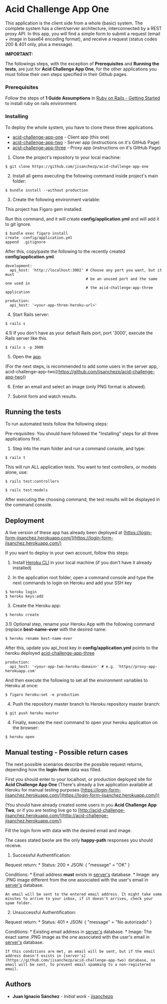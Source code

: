 # Acid Challenge App One

This application is the client side from a whole (basic) system. The complete
system has a client/server architecture, interconnected by a REST proxy API.
In this app, you will find a simple form to submit a request (email + image in
base64 encoding format), and receive a request (status codes 200 & 401 only,
plus a message).

**IMPORTANT:**

The followings steps, with the exception of **Prerequisites** and
**Running the tests**, are just for **Acid Challenge App One**, for the other
applications you must follow their own steps specified in their Github pages.

### Prerequisites

Follow the steps of **1 Guide Assumptions** in [Ruby on Rails - Getting Started](http://guides.rubyonrails.org/getting_started.html) to install ruby on rails environment.

### Installing

To deploy the whole system, you have to clone these three applications.

* [acid-challenge-app-one](https://github.com/jisanchezp/acid-challenge-app-one) - Client app (this one)
* [acid-challenge-app-two](https://github.com/jisanchezp/acid-challenge-app-two) - Server app (instructions on it's GitHub Page)
* [acid-challenge-app-three](https://github.com/jisanchezp/acid-challenge-app-three) - Proxy app (instructions on it's GitHub Page)

1) Clone the project's repository to your local machine:

```
$ git clone https://github.com/jisanchezp/acid-challenge-app-one
```

2) Install all gems executing the following command inside project's main folder:

```
$ bundle install --without production
```

3) Create the following environment variable:

This project has Figaro gem installed.

Run this command, and it will create **config/application.yml** and will add it to git ignore.

```
$ bundle exec figaro install
create  config/application.yml
append  .gitignore
```

After this, copy/paste the following to the recently created **config/application.yml**.

```
development:
  api_host: 'http://localhost:3002' # Choose any port you want, but it must
                                    # be an unused port and the same one used in
                                    # the acid-challenge-app-three application

production:
  api_host: '<your-app-three-heroku-url>'
```

4) Start Rails server:

```
$ rails s
```

4.1) If you don't have as your default Rails port, port '3000', execute the
Rails server like this.

```
$ rails s -p 3000
```

5) Open the [app](http://localhost:3000).

(For the next steps, is recommended to add some users in the server app,
acid-challenge-app-two](https://github.com/jisanchezp/acid-challenge-app-two))

6) Enter an email and select an image (only PNG format is allowed).

7) Submit form and watch results.

## Running the tests

To run automated tests follow the following steps:

Pre-requisites: You should have followed the "Installing" steps for all three applications first.

1) Step into the main folder and run a command console, and type:

```
$ rails t
```

This will run ALL application tests. You want to test controllers, or models alone, use:

```
$ rails test:controllers
```

```
$ rails test:models
```

After executing the choosing command, the test results will be displayed in the command console.

## Deployment

A live version of these app has already been deployed at [https://login-form-jisanchez.herokuapp.com/](https://login-form-jisanchez.herokuapp.com/)

If you want to deploy in your own account, follow this steps:

1) Install [Heroku CLI](https://devcenter.heroku.com/articles/heroku-cli) in your local machine (if you don't have it already installed)

2) In the application root folder, open a command console and type the next commands to login on Heroku and add your SSH key

```
$ heroku login
$ heroku keys:add
```

3) Create the Heroku app:

```
$ heroku create
```

3.1) Optional step, rename your Heroku App with the following command (replace **best-name-ever** with the desired name:

```
$ heroku rename best-name-ever
```

After this, update you api_host key in **config/application.yml** points to the heroku deployed [acid-challenge-app-three](https://github.com/jisanchezp/acid-challenge-app-three)

```
production:
  api_host: '<your-app-two-heroku-domain>' # e.g. 'https//proxy-app-herokuapp.com'
```

And then execute the following to set all the environment variables to Heroku at once:

```
$ figaro heroku:set -e production
```

4) Push the repository master branch to Heroku repository master branch:

```
$ git push heroku master
```

4) Finally, execute the next command to open your heroku application on the browser:

```
$ heroku open
```

## Manual testing - Possible return cases

The next possible scenarios describe the possible request returns, depending how the **login-form** data was filled.

First you should enter to your localhost, or production deployed site for **Acid Challenge App One** (There's already a live application available at Heroku for manual testing purposes [https://login-form-jisanchez.herokuapp.com/](https://login-form-jisanchez.herokuapp.com/))

(You should have already created some users in you **Acid Challenge App Two**, or if you are testing live go to [http://acid-challenge-jisanchez.herokuapp.com/](http://acid-challenge-jisanchez.herokuapp.com/)

Fill the login form with data with the desired email and image.

The cases stated beolw are the only **happy-path** responses you should receive.

1) Successful Authentification:

  Request return:
    * Status: 200
    * JSON: { "message" = "OK" }

  Conditions:
    * Email address **must** exists in [server's](https://github.com/jisanchezp/acid-challenge-app-two) database.
    * Image: any .PNG image different from the one associated with the user's email in [server's](https://github.com/jisanchezp/acid-challenge-app-two) database.

    An email will be sent to the entered email address. It might take some minutes to arrive to your inbox, if it doesn't arrives, check your spam folder.

2) Unsuccessful Authentification:

  Request return:
    * Status: 401
    * JSON: { "message" = "No autorizado" }

  Conditions:
    * Existing email address in [server's](https://github.com/jisanchezp/acid-challenge-app-two) database.
    * Image: The exact same .PNG image as the one associated with the user's email in [server's](https://github.com/jisanchezp/acid-challenge-app-two) database.

    If this conditions are met, an email will be sent, but if the email address doesn't exists in [server's](https://github.com/jisanchezp/acid-challenge-app-two) database, no email will be sent, to prevent email spamming to a non-registered email.

## Authors

* **Juan Ignacio Sánchez** - *Initial work* - [jisanchezp](https://github.com/jisanchezp)
